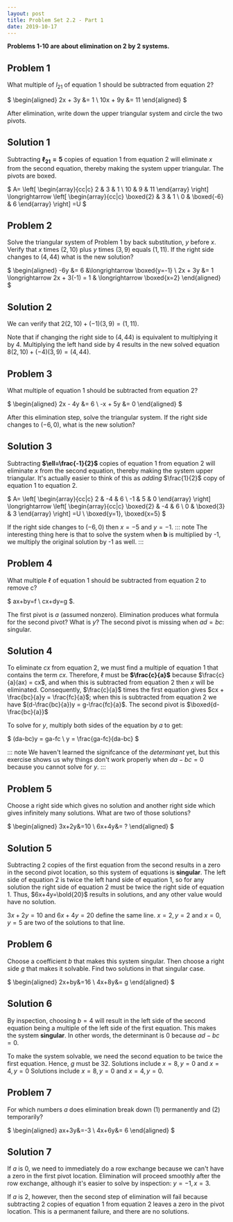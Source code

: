 ```yaml
---
layout: post
title: Problem Set 2.2 - Part 1
date: 2019-10-17
---
```


**Problems 1-10 are about elimination on 2 by 2 systems.**

## Problem 1
What multiple of $l_{21}$ of equation 1 should be subtracted from equation 2?

$
\begin{aligned}
2x + 3y &= 1 \\
10x + 9y &= 11
\end{aligned}
$

After elimination, write down the upper triangular system and circle the two
pivots.

## Solution 1
Subtracting **$\ell_{21}=5$** copies of equation 1 from equation 2 will eliminate $x$ from the
second equation, thereby making the system upper triangular. The pivots are
boxed.

$
A=
\left[ \begin{array}{cc|c}
2 & 3 & 1 \\
10 & 9 & 11
\end{array} \right]
\longrightarrow
\left[ \begin{array}{cc|c}
\boxed{2} & 3 & 1 \\
0 & \boxed{-6} & 6
\end{array} \right]
=U
$

## Problem 2
Solve the triangular system of Problem 1 by back substitution, $y$ before $x$.
Verify that $x$ times $(2,10)$ plus $y$ times $(3,9)$ equals $(1,11)$. If the
right side changes to $(4,44)$ what is the new solution?

$
\begin{aligned}
-6y &= 6 &\longrightarrow \boxed{y=-1} \\
2x + 3y &= 1 \longrightarrow 2x + 3(-1) = 1 & \longrightarrow \boxed{x=2}
\end{aligned}
$

## Solution 2

We can verify that $2(2,10) + (-1)(3,9) = (1,11)$.

Note that if changing the right side to $(4,44)$ is equivalent to multiplying it
by 4. Multiplying the left hand side by 4 results in the new solved equation
$8(2,10)+(-4)(3,9)=(4,44)$.

## Problem 3
What multiple of equation 1 should be subtracted from equation 2?

$
\begin{aligned}
2x - 4y &= 6 \\
-x + 5y &= 0
\end{aligned}
$

After this elimination step, solve the triangular system. If the right side
changes to $(-6,0)$, what is the new solution?

## Solution 3
Subtracting **$\ell=\frac{-1}{2}$** copies of equation 1 from equation 2 will eliminate $x$ from the
second equation, thereby making the system upper triangular. It's actually
easier to think of this as _adding_ $\frac{1}{2}$ copy of equation 1 to equation
2.

$
A=
\left[ \begin{array}{cc|c}
2 & -4 & 6 \\
-1 & 5 & 0
\end{array} \right]
\longrightarrow
\left[ \begin{array}{cc|c}
\boxed{2} & -4 & 6 \\
0 & \boxed{3} & 3
\end{array} \right]
=U \\
\boxed{y=1}, \boxed{x=5}
$

If the right side changes to $(-6,0)$ then $x=-5$ and $y=-1$.
::: note
The interesting thing here is that to solve the system when $\boldsymbol{b}$ is multiplied
by -1, we multiply the original solution by -1 as well.
:::

## Problem 4
What multiple $\ell$ of equation 1 should be subtracted from equation 2 to
remove c?

$
ax+by=f \\
cx+dy=g
$.

The first pivot is $a$ (assumed nonzero). Elimination produces what formula for
the second pivot? What is $y$? The second pivot is missing when $ad=bc$:
singular.

## Solution 4
To eliminate $cx$ from equation 2, we must find a multiple of equation 1 that
contains the term $cx$. Therefore, $\ell$ must be **$\frac{c}{a}$** because $\frac{c}{a}(ax)
= cx$, and when this is subtracted from equation 2 then $x$ will be eliminated.
Consequently, $\frac{c}{a}$ times the first equation gives $cx + \frac{bc}{a}y =
\frac{fc}{a}$; when this is subtracted from equation 2 we have $(d-\frac{bc}{a})y = g-\frac{fc}{a}$.
The second pivot is $\boxed{d-\frac{bc}{a}}$

To solve for $y$, multiply both sides of the equation by $a$ to get:

$
(da-bc)y = ga-fc \\
y = \frac{ga-fc}{da-bc}
$

::: note
We haven't learned the signifcance of the _determinant_ yet, but this exercise
shows us why things don't work properly when $da-bc=0$ because you cannot solve
for $y$.
:::

## Problem 5
Choose a right side which gives no solution and another right side which gives
infinitely many solutions. What are two of those solutions?

$
\begin{aligned}
3x+2y&=10 \\
6x+4y&= ?
\end{aligned}
$

## Solution 5
Subtracting 2 copies of the first equation from the second results in a zero in
the second pivot location, so this system of equations is **singular**. The left
side of equation 2 is twice the left hand side of equation 1, so for any
solution the right side of equation 2 must be twice the right side of equation 1.
Thus, $6x+4y=\bold{20}$ results in solutions, and any other value would have no
solution.

$3x+2y=10$ and $6x+4y=20$ define the same line. $x=2,y=2$ and $x=0,y=5$ are two
of the solutions to that line.

## Problem 6
Choose a coefficient $b$ that makes this system singular.
Then choose a right side $g$ that makes it solvable. Find two solutions in that
singular case.

$
\begin{aligned}
2x+by&=16 \\
4x+8y&= g
\end{aligned}
$

## Solution 6
By inspection, choosing $b=4$ will result in the left side of the second
equation being a multiple of the left side of the first equation. This makes the
system **singular**. In other words, the determinant is 0 because $ad-bc=0$.

To make the system solvable, we need the second equation to be twice the first
equation. Hence, $g$ must be $32$. Solutions include $x=8,y=0$ and $x=4,y=0$
Solutions include $x=8,y=0$ and $x=4,y=0$.

## Problem 7
For which numbers $a$ does elimination break down (1) permanently and (2)
temporarily?

$
\begin{aligned}
ax+3y&=-3 \\
4x+6y&= 6
\end{aligned}
$

## Solution 7
If $a$ is $0$, we need to immediately do a row exchange because we can't have a
zero in the first pivot location. Elimination will proceed smoothly after the row
exchange, although it's easier to solve by inspection: $y=-1, x=3$.

If $a$ is $2$, however, then the second step of elimination will fail because
subtracting 2 copies of equation 1 from equation 2 leaves a zero in the pivot
location. This is a permanent failure, and there are no solutions.


